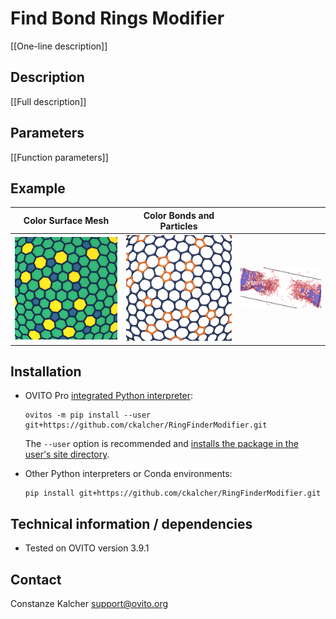 # Find Bond Rings Modifier
[[One-line description]]

## Description
[[Full description]]

## Parameters 
[[Function parameters]]

## Example
| Color Surface Mesh  | Color Bonds and Particles |    | 
|:-------:|:-------:|:--------:|
![](./examples/result1.png)|  ![](./examples/result2.png)|![](./examples/result3.jpg)|


## Installation
- OVITO Pro [integrated Python interpreter](https://docs.ovito.org/python/introduction/installation.html#ovito-pro-integrated-interpreter):
  ```
  ovitos -m pip install --user git+https://github.com/ckalcher/RingFinderModifier.git
  ``` 
  The `--user` option is recommended and [installs the package in the user's site directory](https://pip.pypa.io/en/stable/user_guide/#user-installs).

- Other Python interpreters or Conda environments:
  ```
  pip install git+https://github.com/ckalcher/RingFinderModifier.git
  ```

## Technical information / dependencies
- Tested on OVITO version 3.9.1

## Contact
Constanze Kalcher support@ovito.org
